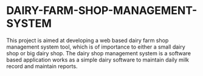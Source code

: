 # DAIRY-FARM-SHOP-MANAGEMENT-SYSTEM
This project is aimed at developing a web based dairy farm shop management system tool, which is of importance to either a small dairy shop or big dairy shop. The dairy shop management system is a software based application works as a simple dairy software to maintain daily milk record and maintain reports.
